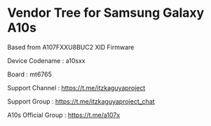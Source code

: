 # Vendor Tree for Samsung Galaxy A10s
Based from A107FXXU8BUC2 XID Firmware

Device Codename : a10sxx

Board : mt6765

Support Channel : https://t.me/itzkaguyaproject

Support Group : https://t.me/itzkaguyaproject_chat

A10s Official Group : https://t.me/a107x
